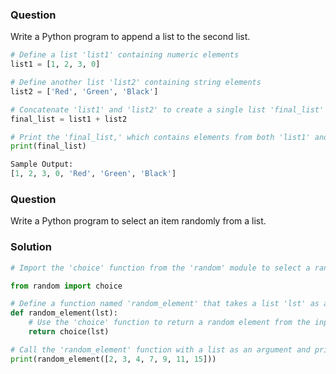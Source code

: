 ### Question 
Write a Python program to append a list to the second list.

```python 
# Define a list 'list1' containing numeric elements
list1 = [1, 2, 3, 0]

# Define another list 'list2' containing string elements
list2 = ['Red', 'Green', 'Black']

# Concatenate 'list1' and 'list2' to create a single list 'final_list'
final_list = list1 + list2

# Print the 'final_list,' which contains elements from both 'list1' and 'list2'
print(final_list)

Sample Output:
[1, 2, 3, 0, 'Red', 'Green', 'Black']

```

### Question
Write a Python program to select an item randomly from a list.

### Solution
```python
# Import the 'choice' function from the 'random' module to select a random element from a list

from random import choice

# Define a function named 'random_element' that takes a list 'lst' as a parameter
def random_element(lst):
    # Use the 'choice' function to return a random element from the input list 'lst'
    return choice(lst)

# Call the 'random_element' function with a list as an argument and print the randomly selected element
print(random_element([2, 3, 4, 7, 9, 11, 15]))
```